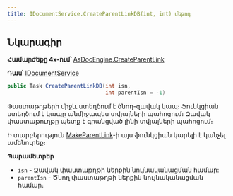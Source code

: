 ```yaml
---
title: IDocumentService.CreateParentLinkDB(int, int) մեթոդ
---
```


## Նկարագիր

**Համարժեքը 4x-ում՝** [AsDocEngine.CreateParentLink](https://armsoft.github.io/as4x-docs/HTM/ProgrGuide/Functions/Functions/DocumentsCirculation/CreateParentLink.html)

**Դաս՝** [IDocumentService](../IDocumentService.md)

```c#
public Task CreateParentLinkDB(int isn, 
                               int parentIsn = -1)
```

Փաստաթղթերի միջև ստեղծում է ծնող-զավակ կապ։ 
Ֆունկցիան ստեղծում է կապը անմիջապես տվյալների պահոցում։ 
Զավակ փաստաթուղթը պետք է գրանցված լինի տվյալների պահոցում։

Ի տարբերություն [MakeParentLink](MakeParentLink.md)-ի այս ֆունկցիան կարելի է կանչել ամենուրեք։

**Պարամետրեր**

* `isn` - Զավակ փաստաթղթի ներքին նույնականացման համար:
* `parentIsn` - Ծնող փաստաթղթի ներքին նույնականացման համար։